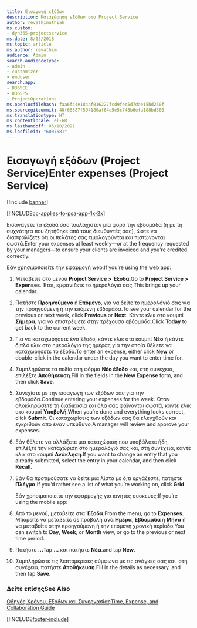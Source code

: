 ```yaml
---
title: Εισαγωγή εξόδων
description: Καταχώρηση εξόδων στο Project Service
author: revathimuthiah
ms.custom:
- dyn365-projectservice
ms.date: 8/03/2018
ms.topic: article
ms.author: revathim
audience: Admin
search.audienceType:
- admin
- customizer
- enduser
search.app:
- D365CE
- D365PS
- ProjectOperations
ms.openlocfilehash: faa6f44e184af016227fcd9fec5d7dae15bd250f
ms.sourcegitcommit: 40f68387f594180af64a5e5c748b6efa188bd300
ms.translationtype: HT
ms.contentlocale: el-GR
ms.lasthandoff: 05/10/2021
ms.locfileid: "6007681"
---
```

# <a name="enter-expenses-project-service"></a><span data-ttu-id="7e789-103">Εισαγωγή εξόδων (Project Service)</span><span class="sxs-lookup"><span data-stu-id="7e789-103">Enter expenses (Project Service)</span></span>

[!include [banner](../includes/psa-now-project-operations.md)]

[!INCLUDE[cc-applies-to-psa-app-1x-2x](../includes/cc-applies-to-psa-app-1x-2x.md)]

<span data-ttu-id="7e789-104">Εισαγάγετε τα έξοδά σας τουλάχιστον μία φορά την εβδομάδα (ή με τη συχνότητα που ζητήθηκε από τους διευθυντές σας), ώστε να διασφαλίζετε ότι οι πελάτες σας τιμολογούνται και πιστώνονται σωστά.</span><span class="sxs-lookup"><span data-stu-id="7e789-104">Enter your expenses at least weekly—or at the frequency requested by your managers—to ensure your clients are invoiced and you’re credited correctly.</span></span>  
  
 <span data-ttu-id="7e789-105">Εάν χρησιμοποιείτε την εφαρμογή web:</span><span class="sxs-lookup"><span data-stu-id="7e789-105">If you’re using the web app:</span></span>  
  
1. <span data-ttu-id="7e789-106">Μεταβείτε στο μενού **Project Service > Έξοδα**.</span><span class="sxs-lookup"><span data-stu-id="7e789-106">Go to **Project Service > Expenses**.</span></span> <span data-ttu-id="7e789-107">Έτσι, εμφανίζετε το ημερολόγιό σας.</span><span class="sxs-lookup"><span data-stu-id="7e789-107">This brings up your calendar.</span></span>  
  
2. <span data-ttu-id="7e789-108">Πατήστε **Προηγούμενο** ή **Επόμενο**, για να δείτε το ημερολόγιό σας για την προηγούμενη ή την επόμενη εβδομάδα.</span><span class="sxs-lookup"><span data-stu-id="7e789-108">To see your calendar for the previous or next week, click **Previous** or **Next**.</span></span> <span data-ttu-id="7e789-109">Κάντε κλικ στο κουμπί **Σήμερα**, για να επιστρέψετε στην τρέχουσα εβδομάδα.</span><span class="sxs-lookup"><span data-stu-id="7e789-109">Click **Today** to get back to the current week.</span></span>  
  
3. <span data-ttu-id="7e789-110">Για να καταχωρήσετε ένα έξοδο, κάντε κλικ στο κουμπί **Νέο** ή κάντε διπλό κλικ στο ημερολόγιο της ημέρας για την οποία θέλετε να καταχωρήσετε το έξοδο.</span><span class="sxs-lookup"><span data-stu-id="7e789-110">To enter an expense, either click **New** or double-click in the calendar under the day you want to enter time for.</span></span>  
  
4. <span data-ttu-id="7e789-111">Συμπληρώστε τα πεδία στη φόρμα **Νέο έξοδο** και, στη συνέχεια, επιλέξτε **Αποθήκευση**.</span><span class="sxs-lookup"><span data-stu-id="7e789-111">Fill in the fields in the **New Expense** form, and then click **Save**.</span></span>  
  
5. <span data-ttu-id="7e789-112">Συνεχίστε με την εισαγωγή των εξόδων σας για την εβδομάδα.</span><span class="sxs-lookup"><span data-stu-id="7e789-112">Continue entering your expenses for the week.</span></span> <span data-ttu-id="7e789-113">Όταν ολοκληρώσετε τη διαδικασία και όλα σας φαίνονται σωστά, κάντε κλικ στο κουμπί **Υποβολή**.</span><span class="sxs-lookup"><span data-stu-id="7e789-113">When you’re done and everything looks correct, click **Submit**.</span></span> <span data-ttu-id="7e789-114">Οι καταχωρίσεις των εξόδων σας θα ελεγχθούν και εγκριθούν από έναν υπεύθυνο.</span><span class="sxs-lookup"><span data-stu-id="7e789-114">A manager will review and approve your expenses.</span></span>  
  
6. <span data-ttu-id="7e789-115">Εάν θέλετε να αλλάξετε μια καταχώριση που υποβάλατε ήδη, επιλέξτε την καταχώριση στο ημερολόγιό σας και, στη συνέχεια, κάντε κλικ στο κουμπί **Ανάκληση**.</span><span class="sxs-lookup"><span data-stu-id="7e789-115">If you want to change an entry that you already submitted, select the entry in your calendar, and then click **Recall**.</span></span>  
  
7. <span data-ttu-id="7e789-116">Εάν θα προτιμούσατε να δείτε μια λίστα με ό,τι εργάζεστε, πατήστε **Πλέγμα**.</span><span class="sxs-lookup"><span data-stu-id="7e789-116">If you’d rather see a list of what you’re working on, click **Grid**.</span></span>  
  
   <span data-ttu-id="7e789-117">Εάν χρησιμοποιείτε την εφαρμογής για κινητές συσκευές:</span><span class="sxs-lookup"><span data-stu-id="7e789-117">If you’re using the mobile app:</span></span>  
  
8. <span data-ttu-id="7e789-118">Από το μενού, μεταβείτε στα **Έξοδα**.</span><span class="sxs-lookup"><span data-stu-id="7e789-118">From the menu, go to **Expenses**.</span></span>     <span data-ttu-id="7e789-119">Μπορείτε να μεταβείτε σε προβολή ανά **Ημέρα**, **Εβδομάδα** ή **Μήνα** ή να μεταβείτε στην προηγούμενη ή την επόμενη χρονική περίοδο.</span><span class="sxs-lookup"><span data-stu-id="7e789-119">You can switch to **Day**, **Week**, or **Month** view, or go to the previous or next time period.</span></span>  
  
9. <span data-ttu-id="7e789-120">Πατήστε **…**</span><span class="sxs-lookup"><span data-stu-id="7e789-120">Tap **…**</span></span> <span data-ttu-id="7e789-121">και πατήστε **Νέα**.</span><span class="sxs-lookup"><span data-stu-id="7e789-121">and tap **New**.</span></span>  
  
10. <span data-ttu-id="7e789-122">Συμπληρώστε τις λεπτομέρειες σύμφωνα με τις ανάγκες σας και, στη συνέχεια, πατήστε **Αποθήκευση**.</span><span class="sxs-lookup"><span data-stu-id="7e789-122">Fill in the details as necessary, and then tap **Save**.</span></span>  
  
### <a name="see-also"></a><span data-ttu-id="7e789-123">Δείτε επίσης</span><span class="sxs-lookup"><span data-stu-id="7e789-123">See Also</span></span>  
 [<span data-ttu-id="7e789-124">Οδηγός Χρόνου, Εξόδων και Συνεργασίας</span><span class="sxs-lookup"><span data-stu-id="7e789-124">Time, Expense, and Collaboration Guide</span></span>](../psa/time-expense-collaboration-guide.md)


[!INCLUDE[footer-include](../includes/footer-banner.md)]